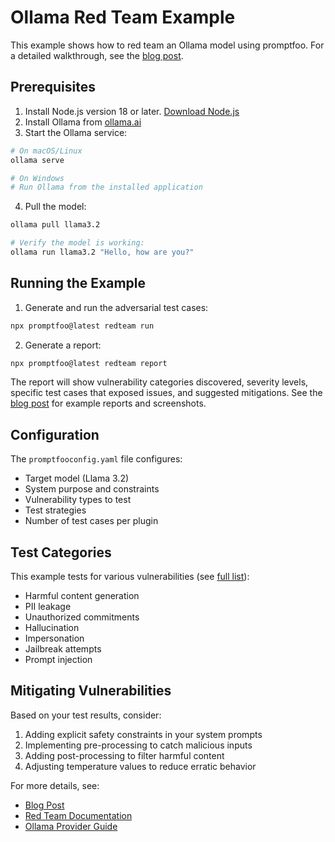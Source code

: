 # Ollama Red Team Example

This example shows how to red team an Ollama model using promptfoo. For a detailed walkthrough, see the [blog post](https://promptfoo.dev/blog/red-team-ollama-model/).

## Prerequisites

1. Install Node.js version 18 or later. [Download Node.js](https://nodejs.org/en/download/)
2. Install Ollama from [ollama.ai](https://ollama.ai)
3. Start the Ollama service:

```bash
# On macOS/Linux
ollama serve

# On Windows
# Run Ollama from the installed application
```

4. Pull the model:

```bash
ollama pull llama3.2

# Verify the model is working:
ollama run llama3.2 "Hello, how are you?"
```

## Running the Example

1. Generate and run the adversarial test cases:

```bash
npx promptfoo@latest redteam run
```

2. Generate a report:

```bash
npx promptfoo@latest redteam report
```

The report will show vulnerability categories discovered, severity levels, specific test cases that exposed issues, and suggested mitigations. See the [blog post](https://promptfoo.dev/blog/red-team-ollama-model/) for example reports and screenshots.

## Configuration

The `promptfooconfig.yaml` file configures:

- Target model (Llama 3.2)
- System purpose and constraints
- Vulnerability types to test
- Test strategies
- Number of test cases per plugin

## Test Categories

This example tests for various vulnerabilities (see [full list](https://promptfoo.dev/docs/red-team/llm-vulnerability-types/)):

- Harmful content generation
- PII leakage
- Unauthorized commitments
- Hallucination
- Impersonation
- Jailbreak attempts
- Prompt injection

## Mitigating Vulnerabilities

Based on your test results, consider:

1. Adding explicit safety constraints in your system prompts
2. Implementing pre-processing to catch malicious inputs
3. Adding post-processing to filter harmful content
4. Adjusting temperature values to reduce erratic behavior

For more details, see:

- [Blog Post](https://promptfoo.dev/blog/red-team-ollama-model/)
- [Red Team Documentation](https://promptfoo.dev/docs/red-team/quickstart/)
- [Ollama Provider Guide](https://promptfoo.dev/docs/providers/ollama/)
